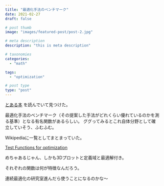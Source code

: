 ```yaml
---
title: "最適化手法のベンチマーク"
date: 2021-02-27
draft: false

# post thumb
image: "images/featured-post/post-2.jpg"

# meta description
description: "this is meta description"

# taxonomies
categories: 
  - "math"

tags:
  - "optimization"

# post type
type: "post"
---
```


[とある本](https://www.oreilly.co.jp/books/9784873119069/) を読んでいて見つけた。

最適化手法のベンチマーク（その提案した手法がどれくらい優れているのかを測る基準）となる有名関数があるらしい。
ググってみるとこれ自体分野として確立していそう、ふむふむ。

Wikipediaに一覧としてまとまっていた。

[Test Functions for optimization](https://en.wikipedia.org/wiki/Test_functions_for_optimization)

めちゃあるじゃん、しかも3Dプロットと定義域と最適解付き。

それぞれの関数は何が特徴なんだろう。

連続最適化の研究室進んだら使うことになるのかな〜
